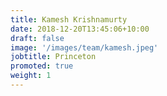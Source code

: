 ```yaml
---
title: Kamesh Krishnamurty
date: 2018-12-20T13:45:06+10:00
draft: false
image: '/images/team/kamesh.jpeg'
jobtitle: Princeton
promoted: true
weight: 1
---
```


